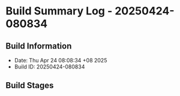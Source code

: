 # Build Summary Log - 20250424-080834

## Build Information
- Date: Thu Apr 24 08:08:34 +08 2025
- Build ID: 20250424-080834

## Build Stages

